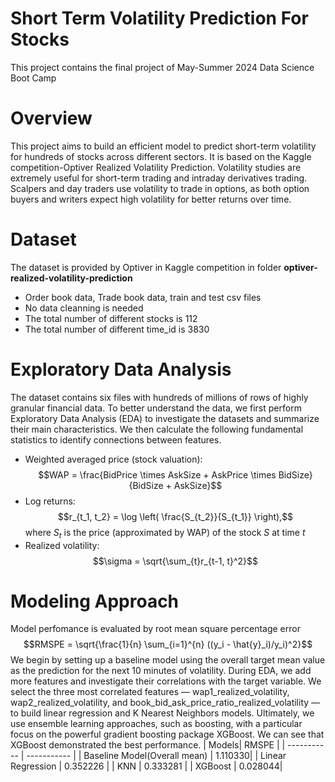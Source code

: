 # Short Term Volatility Prediction For Stocks
This project contains the final project of May-Summer 2024 Data Science Boot Camp

# Overview
This project aims to build an efficient model to predict short-term volatility for hundreds of stocks across different sectors. It is based on the Kaggle competition-Optiver Realized Volatility Prediction. Volatility studies are extremely useful for short-term trading and intraday derivatives trading. Scalpers and day traders use volatility to trade in options, as both option buyers and writers expect high volatility for better returns over time.

# Dataset
The dataset is provided by Optiver in Kaggle competition in folder **optiver-realized-volatility-prediction**
- Order book data, Trade book data, train and test csv files
- No data cleanning is needed
- The total number of different stocks is 112
- The total number of different time\_id is 3830
# Exploratory Data Analysis
The dataset contains six files with hundreds of millions of rows of highly granular financial data. To better understand the data, we first perform Exploratory Data Analysis (EDA) to investigate the datasets and summarize their main characteristics. We then calculate the following fundamental statistics to identify connections between features.
- Weighted averaged price (stock valuation):$$WAP = \frac{BidPrice \times AskSize + AskPrice \times BidSize}{BidSize + AskSize}$$
- Log returns: $$r_{t_1, t_2} = \log \left( \frac{S_{t_2}}{S_{t_1}} \right),$$ where $S_t$ is the price (approximated by WAP) of the stock $S$ at time $t$
- Realized volatility: $$\sigma = \sqrt{\sum_{t}r_{t-1, t}^2}$$
# Modeling Approach
Model perfomance is evaluated by root mean square percentage error 
$$RMSPE = \sqrt{\frac{1}{n} \sum_{i=1}^{n} ((y_i - \hat{y}_i)/y_i)^2}$$
We begin by setting up a baseline model using the overall target mean value as the prediction for the next 10 minutes of volatility. During EDA, we add more features and investigate their correlations with the target variable. We select the three most correlated features  — wap1\_realized\_volatility, wap2\_realized\_volatility, and book\_bid\_ask\_price\_ratio\_realized\_volatility — to build linear regression and K Nearest Neighbors models. Ultimately, we use ensemble learning approaches, such as boosting, with a particular focus on the powerful gradient boosting package XGBoost. We can see that XGBoost demonstrated the best performance. 
| Models| RMSPE |
| ----------- | ----------- |
| Baseline Model(Overall mean) | 1.110330|
| Linear Regression | 0.352226 |
| KNN |  0.333281 |
|  XGBoost |  0.028044|


